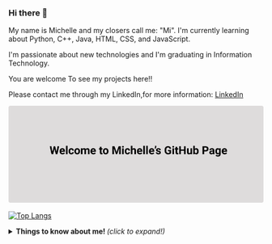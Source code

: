 ### Hi there 👋

My name is Michelle and my closers call me: "Mi". 
I'm currently learning about Python, C++, Java, HTML, CSS, and JavaScript.

I'm passionate about new technologies and I'm graduating in Information Technology.

You are welcome To see my projects here!!

Please contact me through my LinkedIn,for more information:
[LinkedIn](https://www.linkedin.com/in/michelle-bastos/)

![Welcome](/GitHub-Profile-Header.png?raw=true)



[![Top Langs](https://github-readme-stats.vercel.app/api/top-langs/?username=bastosmichelle848&layout=compact)](https://github.com/anuraghazra/github-readme-stats)


<details>
  <summary> <b> Things to know about me! </b> <i>(click to expand!)</i> </summary>
  
  <br>

<!--

Here are some ideas to get you started:

![Michelle's GitHub stats](https://github-readme-stats.vercel.app/api?username=bastosmichelle848&show_icons=true&theme=radical)

- 🔭 I’m currently working on 
- 🌱 I’m currently learning ...
- 👯 I’m looking to collaborate on ...
- 🤔 I’m looking for help with ...
- 💬 Ask me about ...
- 📫 How to reach me: 
- 😄 Pronouns: ...
- ⚡ Fun fact: ...
-->
